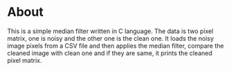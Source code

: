 # About
This is a simple median filter written in C language. The data is two pixel matrix, one is noisy and the other one is the clean one. It loads the noisy image pixels from a CSV file and then applies the median filter, compare the cleaned image with clean one and if they are same, it prints the cleaned pixel matrix.


